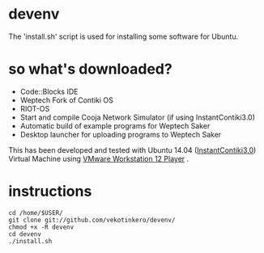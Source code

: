 # devenv
The 'install.sh' script is used for installing some software for Ubuntu. 

# so what's downloaded?
- Code::Blocks IDE
- Weptech Fork of Contiki OS 
- RIOT-OS
- Start and compile Cooja Network Simulator (if using InstantContiki3.0)
- Automatic build of example programs for Weptech Saker
- Desktop launcher for uploading programs to Weptech Saker

This has been developed and tested with Ubuntu 14.04 ([InstantContiki3.0](https://sourceforge.net/projects/contiki/files/Instant%20Contiki/)) Virtual Machine using [VMware Workstation 12 Player](https://my.vmware.com/en/web/vmware/free#desktop_end_user_computing/vmware_workstation_player/12_0)
.

# instructions 
```
cd /home/$USER/
git clone git://github.com/vekotinkero/devenv/ 
chmod +x -R devenv
cd devenv
./install.sh
```



